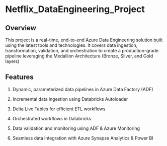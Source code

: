 # Netflix_DataEngineering_Project

## Overview

This project is a real-time, end-to-end Azure Data Engineering solution built using the latest tools and technologies. It covers data ingestion, transformation, validation, and orchestration to create a production-grade pipeline leveraging the Medallion Architecture (Bronze, Silver, and Gold layers)

## Features

1. Dynamic, parameterized data pipelines in Azure Data Factory (ADF)

2. Incremental data ingestion using Databricks Autoloader

3. Delta Live Tables for efficient ETL workflows

4. Orchestrated workflows in Databricks

5. Data validation and monitoring using ADF & Azure Monitoring

6. Seamless data integration with Azure Synapse Analytics & Power BI
